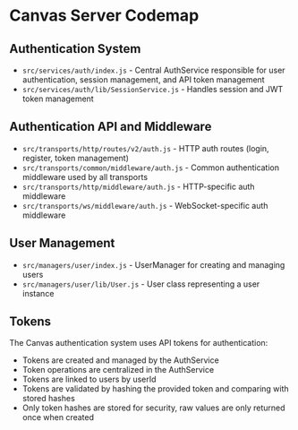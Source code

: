 # Canvas Server Codemap

## Authentication System

- `src/services/auth/index.js` - Central AuthService responsible for user authentication, session management, and API token management
- `src/services/auth/lib/SessionService.js` - Handles session and JWT token management

## Authentication API and Middleware

- `src/transports/http/routes/v2/auth.js` - HTTP auth routes (login, register, token management)
- `src/transports/common/middleware/auth.js` - Common authentication middleware used by all transports
- `src/transports/http/middleware/auth.js` - HTTP-specific auth middleware
- `src/transports/ws/middleware/auth.js` - WebSocket-specific auth middleware

## User Management

- `src/managers/user/index.js` - UserManager for creating and managing users
- `src/managers/user/lib/User.js` - User class representing a user instance

## Tokens

The Canvas authentication system uses API tokens for authentication:

- Tokens are created and managed by the AuthService
- Token operations are centralized in the AuthService
- Tokens are linked to users by userId
- Tokens are validated by hashing the provided token and comparing with stored hashes
- Only token hashes are stored for security, raw values are only returned once when created 
